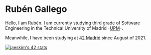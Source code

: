 # Rubén Gallego

Hello, I am Rubén. I am currently studying third grade of Software Engineering 
in the Technical University of Madrid -[UPM](https://www.etsisi.upm.es/)-.

Meanwhile, I have been studying at [42 Madrid](https://www.42madrid.com/) since
August of 2021.

[![jaeskim's 42 stats](https://badge42.herokuapp.com/api/stats/rgallego)](https://github.com/JaeSeoKim/badge42)

